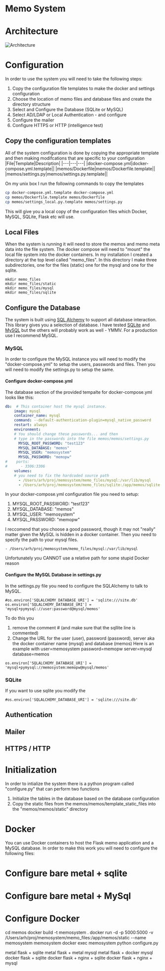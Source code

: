 # Memo System

# Architecture
![Architecture](https://github.com/iotexpert/memosystem/blob/main/arch.png?raw=true)
# Configuration
In order to use the system you will need to take the following steps:
1. Copy the configuration file templates to make the docker and settings configuration
2. Choose the location of memo files and database files and create the directory structure
3. Select and Configure the Database (SQLite or MySQL)
4. Select AD/LDAP or Local Authentication - and configure
5. Configure the mailer
6. Configure HTTPS or HTTP (intelligence test)
## Copy the configuration templates
All of the system configuration is done by copying the appropriate template and then making modifcations that are specific to your configuration
|File|Template|Description|
|---|---|---|
|docker-compose.yml|docker-compose.yml.template||
|memos/Dockerfile|memos/Dockerfile.template||
|memos/settings.py|memos/settings.py.template||

On my unix box I run the following commands to copy the templates
``` bash
cp docker-compose.yml.template docker-compose.yml
cp memos/Dockerfile.template memos/Dockerfile
cp memos/settings_local.py.template memos/settings.py
```
This will give you a local copy of the configuration files which Docker, MySQL, SQLite, Flask etc will use.
## Local Files
When the system is running it will need to store the memos and memo meta data into the file system.  The docker compose will need to "mount" the local file system into the docker containers.  In my installation I created a directory at the top level called "memo_files".  In this directory I make three subdirectories, one for the files (static) one for the mysql and one for the sqlite.
```
mkdir memo_files
mkdir memo_files/static
mkdir memo_files/mysql
mkdir memo_files/sqlite
```
## Configure the Database
The system is built using [SQL Alchemy](https://www.sqlalchemy.org) to support all database interaction.  This library gives you a selection of database.  I have tested [SQLite](https://www.sqlite.org/) and [MySQL](https://mysql.com) but the others will probably work as well - YMMV.  For a production use I recommend MySQL.
### MySQL
In order to configure the MySQL instance you will need to modify the "docker-compose.yml" to setup the users, passwords and files.  Then you will need to modify the settings.py to setup the same.
#### Configure docker-compose.yml
The database section of the provided tempalte for docker-compose.yml looks like this:
```yml
db:  # This container host the mysql instance.
    image: mysql
    container_name: mysql
    command: --default-authentication-plugin=mysql_native_password
    restart: always
    environment:
    # You should change these passwords... and then
    # type in the passwords into the file memos/memos/settings.py
      MYSQL_ROOT_PASSWORD: "test123"
      MYSQL_DATABASE: "memos"
      MYSQL_USER: "memosystem"
      MYSQL_PASSWORD: "memopw"
#    ports:
#      - 3306:3306
    volumes:
    # you need to fix the hardcoded source path
      - /Users/arh/proj/memosystem/memo_files/mysql:/var/lib/mysql
      - /Users/arh/proj/memosystem/memo_files/sqlite:/app/memos/sqlite
```
In your docker-compose.yml configuration file you need to setup:
1. MYSQL_ROOT_PASSWORD: "test123"
2. MYSQL_DATABASE: "memos"
3. MYSQL_USER: "memosystem"
4. MYSQL_PASSWORD: "memopw"

I reccomend that you choose a good password, though it may not "really" matter given the MySQL is hidden in a docker container.  Then you need to specify the path to your mysql files.
```
- /Users/arh/proj/memosystem/memo_files/mysql:/var/lib/mysql
```
Unfortunately you CANNOT use a relative path for some stupid Docker reason

#### Configure the MySQL Database in settings.py
In the settings.py file you need to configure the SQLAlchemy to talk to MySQL.  
```
#os.environ['SQLALCHEMY_DATABASE_URI'] = 'sqlite:///site.db'
os.environ['SQLALCHEMY_DATABASE_URI'] = 'mysql+pymysql://user:password@mysql/memos'
```
To do this you
1. remove the comment # (and make sure that the sqllite line is commented)
2. Change the URL for the user (user), password (password), server aka the docker container name (mysql) and database (memos)
Here is an example with user=memosystem password=memopw server=mysql database=memos  
```
os.environ['SQLALCHEMY_DATABASE_URI'] = 'mysql+pymysql://memosystem:memopw@mysql/memos'
```
### SQLite
If you want to use sqlite you modify the
```
#os.environ['SQLALCHEMY_DATABASE_URI'] = 'sqlite:///site.db'
```

## Authentication
## Mailer
## HTTPS / HTTP


# Initialization
In order to intialize the system there is a python program called "configure.py"  that can perform two functions
1. Initialize the tables in the database based on the database configuration
2. Copy the static files from the memos/memos/template_static_files into the "memos/memos/static" directory

# Docker
You can use Docker containers to host the Flask memo application and a MySQL database.  In order to make this work you will need to configure the following files:

# Configure bare metal + sqlite
# Configure bare metal + MySql
# Configure Docker

cd memos
docker build -t memosystem .
docker run -d -p 5000:5000 -v /Users/arh/proj/memosystem/memo_files:/app/memos/static --name memosystem memosystem
docker exec memosystem python configure.py

metal flask + sqlite
metal flask + metal mysql
metal flask + docker mysql
docker flask + sqlite
docker flask + nginx + sqlite
docker flask + nginx + mysql
